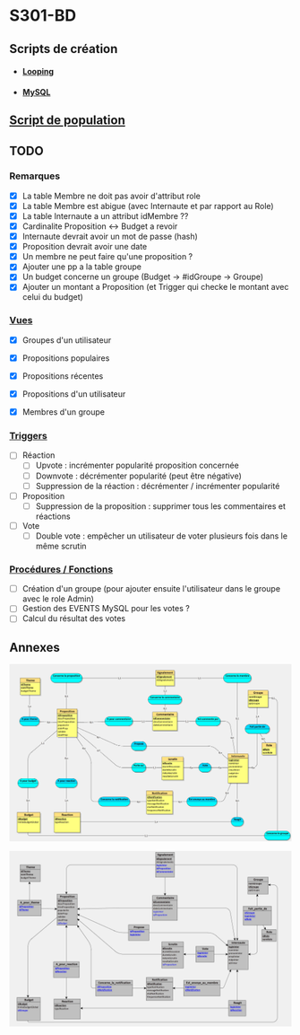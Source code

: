 # S301-BD

## Scripts de création

- #### [Looping](./MEA-SR.txt)
- #### [MySQL](./creation.sql)

## [Script de population](./population.sql)

## TODO

### Remarques

- [x] La table Membre ne doit pas avoir d'attribut role
- [x] La table Membre est abigue (avec Internaute et par rapport au Role)
- [x] La table Internaute a un attribut idMembre ??
- [x] Cardinalite Proposition <-> Budget a revoir
- [x] Internaute devrait avoir un mot de passe (hash)
- [x] Proposition devrait avoir une date
- [x] Un membre ne peut faire qu'une proposition ?
- [x] Ajouter une pp a la table groupe
- [x] Un budget concerne un groupe (Budget -> #idGroupe -> Groupe)
- [x] Ajouter un montant a Proposition (et Trigger qui checke le montant avec celui du budget)

### [Vues](./vues.sql)

- [x] Groupes d'un utilisateur
- [x] Propositions populaires
- [x] Propositions récentes
- [x] Propositions d'un utilisateur
- [x] Membres d'un groupe


### [Triggers](./triggers.sql)

- [ ] Réaction
  - [ ] Upvote : incrémenter popularité proposition concernée
  - [ ] Downvote : décrémenter popularité (peut être négative)
  - [ ] Suppression de la réaction : décrémenter / incrémenter popularité
- [ ] Proposition
  - [ ] Suppression de la proposition : supprimer tous les commentaires et réactions
- [ ] Vote
  - [ ] Double vote : empêcher un utilisateur de voter plusieurs fois dans le même scrutin

### [Procédures / Fonctions](./functions.sql)

- [ ] Création d'un groupe (pour ajouter ensuite l'utilisateur dans le groupe avec le role Admin)
- [ ] Gestion des EVENTS MySQL pour les votes ?
- [ ] Calcul du résultat des votes

## Annexes

![MCD](./MEA.jpg)

![SR](./SR.jpg)
